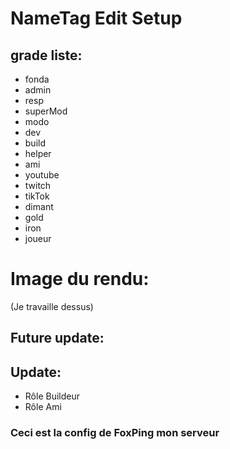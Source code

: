# NameTag Edit Setup

## grade liste: 
- fonda
- admin
- resp
- superMod
- modo
- dev
- build
- helper
- ami
- youtube
- twitch
- tikTok
- dimant
- gold
- iron
- joueur
#
  # Image du rendu:
  (Je travaille dessus)


## Future update:


## Update:
- Rôle Buildeur
- Rôle Ami



### Ceci est la config de FoxPing mon serveur
